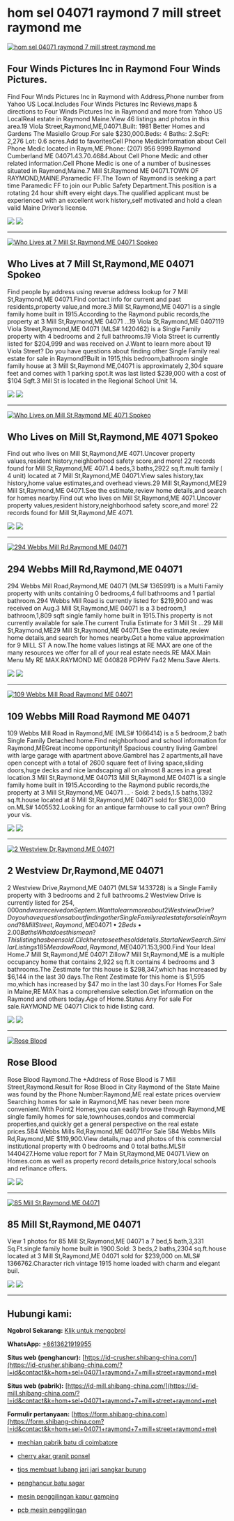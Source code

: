 # hom sel 04071 raymond 7 mill street raymond me

<a href="https://swt.shibang-china.com/?l=id&img&k=hom+sel+04071+raymond+7+mill+street+raymond+me" target="_blank">![hom sel 04071 raymond 7 mill street raymond me](http://static.shibang-china.com/all-800x300/1244.jpg)</a>

## Four Winds Pictures Inc in Raymond Four Winds Pictures.
Find Four Winds Pictures Inc in Raymond with Address,Phone number from Yahoo US Local.Includes Four Winds Pictures Inc Reviews,maps &amp; directions to Four Winds Pictures Inc in Raymond and more from Yahoo US LocalReal estate in Raymond Maine.View 46 listings and photos in this area.19 Viola Street,Raymond,ME,04071.Built: 1981 Better Homes and Gardens The Masiello Group.For sale $230,000.Beds: 4 Baths: 2.SqFt: 2,276 Lot: 0.6 acres.Add to favoritesCell Phone MedicInformation about Cell Phone Medic located in Raym,ME.Phone: (207) 956 9999.Raymond Cumberland ME 04071.43.70.4684.About Cell Phone Medic and other related information.Cell Phone Medic is one of a number of businesses situated in Raymond,Maine.7 Mill St.Raymond ME 04071.TOWN OF RAYMOND,MAINE.Paramedic FF.The Town of Raymond is seeking a part time Paramedic FF to join our Public Safety Department.This position is a rotating 24 hour shift every eight days.The qualified applicant must be experienced with an excellent work history,self motivated and hold a clean valid Maine Driver’s license.


<a href="https://whatsapp.shibangsoft.com/WhatsApp.php" target="_blank" title="WhatsApp">![](http://static.shibang-china.com/icon/whatsapp.png)</a> <a href="https://swt.shibang-china.com/?l=id&icon&k=hom+sel+04071+raymond+7+mill+street+raymond+me" target="_blank">![](http://static.shibang-china.com/icon/chat-id.png)</a>

---

<a href="https://swt.shibang-china.com/?l=id&img&k=hom+sel+04071+raymond+7+mill+street+raymond+me" target="_blank">![Who Lives at 7 Mill St,Raymond,ME 04071 Spokeo](http://static.shibang-china.com/all-800x300/1292.jpg)</a>

## Who Lives at 7 Mill St,Raymond,ME 04071 Spokeo
Find people by address using reverse address lookup for 7 Mill St,Raymond,ME 04071.Find contact info for current and past residents,property value,and more.3 Mill St,Raymond,ME 04071 is a single family home built in 1915.According to the Raymond public records,the property at 3 Mill St,Raymond,ME 04071 …19 Viola St,Raymond,ME 0407119 Viola Street,Raymond,ME 04071 (MLS# 1420462) is a Single Family property with 4 bedrooms and 2 full bathrooms.19 Viola Street is currently listed for $204,999 and was received on J.Want to learn more about 19 Viola Street? Do you have questions about finding other Single Family real estate for sale in Raymond?Built in 1915,this bedroom,bathroom single family house at 3 Mill St,Raymond ME,04071 is approximately 2,304 square feet and comes with 1 parking spot.It was last listed $239,000 with a cost of $104 Sqft.3 Mill St is located in the Regional School Unit 14.


<a href="https://whatsapp.shibangsoft.com/WhatsApp.php" target="_blank" title="WhatsApp">![](http://static.shibang-china.com/icon/whatsapp.png)</a> <a href="https://swt.shibang-china.com/?l=id&icon&k=hom+sel+04071+raymond+7+mill+street+raymond+me" target="_blank">![](http://static.shibang-china.com/icon/chat-id.png)</a>

---

<a href="https://swt.shibang-china.com/?l=id&img&k=hom+sel+04071+raymond+7+mill+street+raymond+me" target="_blank">![Who Lives on Mill St,Raymond,ME 4071 Spokeo](http://static.shibang-china.com/all-800x300/1367.jpg)</a>

## Who Lives on Mill St,Raymond,ME 4071 Spokeo
Find out who lives on Mill St,Raymond,ME 4071.Uncover property values,resident history,neighborhood safety score,and more! 22 records found for Mill St,Raymond,ME 4071.4 beds,3 baths,2922 sq.ft.multi family ( 4 unit) located at 7 Mill St,Raymond,ME 04071.View sales history,tax history,home value estimates,and overhead views.29 Mill St,Raymond,ME29 Mill St,Raymond,ME 04071.See the estimate,review home details,and search for homes nearby.Find out who lives on Mill St,Raymond,ME 4071.Uncover property values,resident history,neighborhood safety score,and more! 22 records found for Mill St,Raymond,ME 4071.


<a href="https://whatsapp.shibangsoft.com/WhatsApp.php" target="_blank" title="WhatsApp">![](http://static.shibang-china.com/icon/whatsapp.png)</a> <a href="https://swt.shibang-china.com/?l=id&icon&k=hom+sel+04071+raymond+7+mill+street+raymond+me" target="_blank">![](http://static.shibang-china.com/icon/chat-id.png)</a>

---

<a href="https://swt.shibang-china.com/?l=id&img&k=hom+sel+04071+raymond+7+mill+street+raymond+me" target="_blank">![294 Webbs Mill Rd,Raymond,ME 04071](http://static.shibang-china.com/all-800x300/1178.jpg)</a>

## 294 Webbs Mill Rd,Raymond,ME 04071
294 Webbs Mill Road,Raymond,ME 04071 (MLS# 1365991) is a Multi Family property with units containing 0 bedrooms,4 full bathrooms and 1 partial bathroom.294 Webbs Mill Road is currently listed for $219,900 and was received on Aug.3 Mill St,Raymond,ME 04071 is a 3 bedroom,1 bathroom,1,809 sqft single family home built in 1915.This property is not currently available for sale.The current Trulia Estimate for 3 Mill St …29 Mill St,Raymond,ME29 Mill St,Raymond,ME 04071.See the estimate,review home details,and search for homes nearby.Get a home value approximation for 9 MILL ST A now.The home values listings at RE MAX are one of the many resources we offer for all of your real estate needs.RE MAX.Main Menu My RE MAX.RAYMOND ME 040828 PDPHV Fa42 Menu.Save Alerts.


<a href="https://whatsapp.shibangsoft.com/WhatsApp.php" target="_blank" title="WhatsApp">![](http://static.shibang-china.com/icon/whatsapp.png)</a> <a href="https://swt.shibang-china.com/?l=id&icon&k=hom+sel+04071+raymond+7+mill+street+raymond+me" target="_blank">![](http://static.shibang-china.com/icon/chat-id.png)</a>

---

<a href="https://swt.shibang-china.com/?l=id&img&k=hom+sel+04071+raymond+7+mill+street+raymond+me" target="_blank">![109 Webbs Mill Road Raymond ME 04071](http://static.shibang-china.com/all-800x300/529.jpg)</a>

## 109 Webbs Mill Road Raymond ME 04071
109 Webbs Mill Road in Raymond,ME (MLS# 1066414) is a 5 bedroom,2 bath Single Family Detached home.Find neighborhood and school information for Raymond,MEGreat income opportunity!! Spacious country living Gambrel with large garage with apartment above.Gambrel has 2 apartments,all have open concept with a total of 2600 square feet of living space,sliding doors,huge decks and nice landscaping all on almost 8 acres in a great location.3 Mill St,Raymond,ME 040713 Mill St,Raymond,ME 04071 is a single family home built in 1915.According to the Raymond public records,the property at 3 Mill St,Raymond,ME 04071 …&nbsp;&#0183;&#32;Sold: 2 beds,1.5 baths,1392 sq.ft.house located at 8 Mill St,Raymond,ME 04071 sold for $163,000 on.MLS# 1405532.Looking for an antique farmhouse to call your own? Bring your vis.


<a href="https://whatsapp.shibangsoft.com/WhatsApp.php" target="_blank" title="WhatsApp">![](http://static.shibang-china.com/icon/whatsapp.png)</a> <a href="https://swt.shibang-china.com/?l=id&icon&k=hom+sel+04071+raymond+7+mill+street+raymond+me" target="_blank">![](http://static.shibang-china.com/icon/chat-id.png)</a>

---

<a href="https://swt.shibang-china.com/?l=id&img&k=hom+sel+04071+raymond+7+mill+street+raymond+me" target="_blank">![2 Westview Dr,Raymond,ME 04071](http://static.shibang-china.com/all-800x300/963.jpg)</a>

## 2 Westview Dr,Raymond,ME 04071
2 Westview Drive,Raymond,ME 04071 (MLS# 1433728) is a Single Family property with 3 bedrooms and 2 full bathrooms.2 Westview Drive is currently listed for $254,000 and was received on Septem.Want to learn more about 2 Westview Drive? Do you have questions about finding other Single Family real estate for sale in Raymond?8 Mill Street,Raymond,ME 04071 • 2 Beds • 2.00 Baths What does this mean? This listing has been sold.Click here to see the sold details.Start a New Search.Similar Listings 185 Meadow Road,Raymond,ME 04071.$153,900.Find Your Ideal Home.7 Mill St,Raymond,ME 04071 Zillow7 Mill St,Raymond,ME is a multiple occupancy home that contains 2,922 sq ft.It contains 4 bedrooms and 3 bathrooms.The Zestimate for this house is $298,347,which has increased by $6,144 in the last 30 days.The Rent Zestimate for this home is $1,595 mo,which has increased by $47 mo in the last 30 days.For Homes For Sale in Maine,RE MAX has a comprehensive selection.Get information on the Raymond and others today.Age of Home.Status Any For sale For sale.RAYMOND ME 04071 Click to hide listing card.


<a href="https://whatsapp.shibangsoft.com/WhatsApp.php" target="_blank" title="WhatsApp">![](http://static.shibang-china.com/icon/whatsapp.png)</a> <a href="https://swt.shibang-china.com/?l=id&icon&k=hom+sel+04071+raymond+7+mill+street+raymond+me" target="_blank">![](http://static.shibang-china.com/icon/chat-id.png)</a>

---

<a href="https://swt.shibang-china.com/?l=id&img&k=hom+sel+04071+raymond+7+mill+street+raymond+me" target="_blank">![Rose Blood](http://static.shibang-china.com/all-800x300/709.jpg)</a>

## Rose Blood
Rose Blood Raymond.The +Address of Rose Blood is 7 Mill Street,Raymond.Result for Rose Blood in City Raymond of the State Maine was found by the Phone Number:Raymond,ME real estate prices overview Searching homes for sale in Raymond,ME has never been more convenient.With Point2 Homes,you can easily browse through Raymond,ME single family homes for sale,townhouses,condos and commercial properties,and quickly get a general perspective on the real estate prices.584 Webbs Mills Rd,Raymond,ME 04071For Sale 584 Webbs Mills Rd,Raymond,ME $119,900.View details,map and photos of this commercial institutional property with 0 bedrooms and 0 total baths.MLS# 1440427.Home value report for 7 Main St,Raymond,ME 04071.View on Homes.com as well as property record details,price history,local schools and refinance offers.


<a href="https://whatsapp.shibangsoft.com/WhatsApp.php" target="_blank" title="WhatsApp">![](http://static.shibang-china.com/icon/whatsapp.png)</a> <a href="https://swt.shibang-china.com/?l=id&icon&k=hom+sel+04071+raymond+7+mill+street+raymond+me" target="_blank">![](http://static.shibang-china.com/icon/chat-id.png)</a>

---

<a href="https://swt.shibang-china.com/?l=id&img&k=hom+sel+04071+raymond+7+mill+street+raymond+me" target="_blank">![85 Mill St,Raymond,ME 04071](http://static.shibang-china.com/all-800x300/671.jpg)</a>

## 85 Mill St,Raymond,ME 04071
View 1 photos for 85 Mill St,Raymond,ME 04071 a 7 bed,5 bath,3,331 Sq.Ft.single family home built in 1900.Sold: 3 beds,2 baths,2304 sq.ft.house located at 3 Mill St,Raymond,ME 04071 sold for $239,000 on.MLS# 1366762.Character rich vintage 1915 home loaded with charm and elegant buil.

<a href="https://whatsapp.shibangsoft.com/WhatsApp.php" target="_blank" title="WhatsApp">![](http://static.shibang-china.com/icon/whatsapp.png)</a> <a href="https://swt.shibang-china.com/?l=id&icon&k=hom+sel+04071+raymond+7+mill+street+raymond+me" target="_blank">![](http://static.shibang-china.com/icon/chat-id.png)</a>

---
## Hubungi kami:

**Ngobrol Sekarang:** [Klik untuk mengobrol](https://swt.shibang-china.com?l=id&contact&k=hom+sel+04071+raymond+7+mill+street+raymond+me)

**WhatsApp:**  [+8613621919955](https://whatsapp.shibangsoft.com/WhatsApp.php)

**Situs web (penghancur):** [https://id-crusher.shibang-china.com/](https://id-crusher.shibang-china.com/?l=id&contact&k=hom+sel+04071+raymond+7+mill+street+raymond+me)

**Situs web (pabrik):** [https://id-mill.shibang-china.com/](https://id-mill.shibang-china.com/?l=id&contact&k=hom+sel+04071+raymond+7+mill+street+raymond+me)

**Formulir pertanyaan:** [https://form.shibang-china.com](https://form.shibang-china.com?l=id&contact&k=hom+sel+04071+raymond+7+mill+street+raymond+me)

* [mechian pabrik batu di coimbatore](../44/mechian%20pabrik%20batu%20di%20coimbatore.md)

* [cherry akar granit ponsel](../42/cherry%20akar%20granit%20ponsel.md)

* [tips membuat lubang jari jari sangkar burung](../45/tips%20membuat%20lubang%20jari%20jari%20sangkar%20burung.md)

* [penghancur batu sagar](../49/penghancur%20batu%20sagar.md)

* [mesin penggilingan kapur gamping](../46/mesin%20penggilingan%20kapur%20gamping.md)

* [pcb mesin penggilingan](../46/pcb%20mesin%20penggilingan.md)